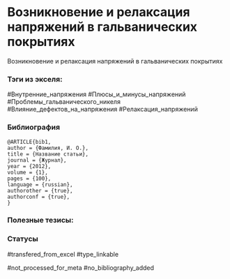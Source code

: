 # Возникновение и релаксация напряжений в гальванических покрытиях

Возникновение и релаксация напряжений в гальванических покрытиях

### Тэги из экселя:
#Внутренние_напряжения 
#Плюсы_и_минусы_напряжений 
#Проблемы_гальванического_никеля
#Влияние_дефектов_на_напряжения
#Релаксация_напряжений

### Библиография
```
@ARTICLE{bib1,
author = {Фамилия, И. О.},
title = {Название статьи},
journal = {Журнал},
year = {2012},
volume = {1},
pages = {100},
language = {russian},
authorother = {true},
authorconf = {true},
}
```

### Полезные тезисы:

### Статусы
#transfered_from_excel 
#type_linkable 

#not_processed_for_meta
#no_bibliography_added